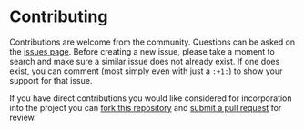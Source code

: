 Contributing
============

Contributions are welcome from the community. Questions can be asked on the
[issues page][1]. Before creating a new issue, please take a moment to search
and make sure a similar issue does not already exist. If one does exist, you
can comment (most simply even with just a `:+1:`) to show your support for that
issue.

If you have direct contributions you would like considered for incorporation
into the project you can [fork this repository][2] and
[submit a pull request][3] for review.


[1]: https://code.usgs.gov/awech/AVO-alarms/-/issues
[2]: https://docs.gitlab.com/ee/user/project/repository/forking_workflow.html#create-a-fork
[3]: https://docs.gitlab.com/ee/user/project/merge_requests/creating_merge_requests.html
